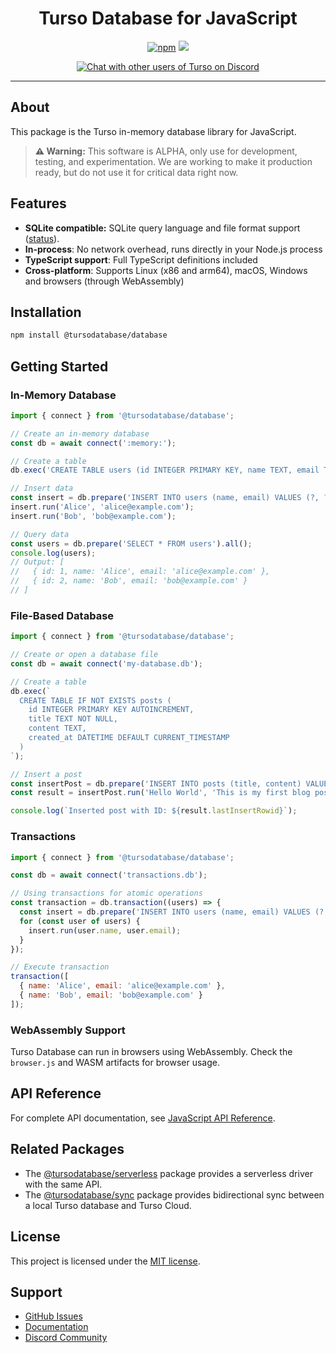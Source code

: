 <p align="center">
  <h1 align="center">Turso Database for JavaScript</h1>
</p>

<p align="center">
  <a title="JavaScript" target="_blank" href="https://www.npmjs.com/package/@tursodatabase/database"><img alt="npm" src="https://img.shields.io/npm/v/@tursodatabase/database"></a>
  <a title="MIT" target="_blank" href="https://github.com/tursodatabase/turso/blob/main/LICENSE.md"><img src="http://img.shields.io/badge/license-MIT-orange.svg?style=flat-square"></a>
</p>
<p align="center">
  <a title="Users Discord" target="_blank" href="https://tur.so/discord"><img alt="Chat with other users of Turso on Discord" src="https://img.shields.io/discord/933071162680958986?label=Discord&logo=Discord&style=social"></a>
</p>

---

## About

This package is the Turso in-memory database library for JavaScript.

> **⚠️ Warning:** This software is ALPHA, only use for development, testing, and experimentation. We are working to make it production ready, but do not use it for critical data right now.

## Features

- **SQLite compatible:** SQLite query language and file format support ([status](https://github.com/tursodatabase/turso/blob/main/COMPAT.md)).
- **In-process**: No network overhead, runs directly in your Node.js process
- **TypeScript support**: Full TypeScript definitions included
- **Cross-platform**: Supports Linux (x86 and arm64), macOS, Windows and browsers (through WebAssembly)

## Installation

```bash
npm install @tursodatabase/database
```

## Getting Started

### In-Memory Database

```javascript
import { connect } from '@tursodatabase/database';

// Create an in-memory database
const db = await connect(':memory:');

// Create a table
db.exec('CREATE TABLE users (id INTEGER PRIMARY KEY, name TEXT, email TEXT)');

// Insert data
const insert = db.prepare('INSERT INTO users (name, email) VALUES (?, ?)');
insert.run('Alice', 'alice@example.com');
insert.run('Bob', 'bob@example.com');

// Query data
const users = db.prepare('SELECT * FROM users').all();
console.log(users);
// Output: [
//   { id: 1, name: 'Alice', email: 'alice@example.com' },
//   { id: 2, name: 'Bob', email: 'bob@example.com' }
// ]
```

### File-Based Database

```javascript
import { connect } from '@tursodatabase/database';

// Create or open a database file
const db = await connect('my-database.db');

// Create a table
db.exec(`
  CREATE TABLE IF NOT EXISTS posts (
    id INTEGER PRIMARY KEY AUTOINCREMENT,
    title TEXT NOT NULL,
    content TEXT,
    created_at DATETIME DEFAULT CURRENT_TIMESTAMP
  )
`);

// Insert a post
const insertPost = db.prepare('INSERT INTO posts (title, content) VALUES (?, ?)');
const result = insertPost.run('Hello World', 'This is my first blog post!');

console.log(`Inserted post with ID: ${result.lastInsertRowid}`);
```

### Transactions

```javascript
import { connect } from '@tursodatabase/database';

const db = await connect('transactions.db');

// Using transactions for atomic operations
const transaction = db.transaction((users) => {
  const insert = db.prepare('INSERT INTO users (name, email) VALUES (?, ?)');
  for (const user of users) {
    insert.run(user.name, user.email);
  }
});

// Execute transaction
transaction([
  { name: 'Alice', email: 'alice@example.com' },
  { name: 'Bob', email: 'bob@example.com' }
]);
```

### WebAssembly Support

Turso Database can run in browsers using WebAssembly. Check the `browser.js` and WASM artifacts for browser usage.

## API Reference

For complete API documentation, see [JavaScript API Reference](../../docs/javascript-api-reference.md).

## Related Packages

* The [@tursodatabase/serverless](https://www.npmjs.com/package/@tursodatabase/serverless) package provides a serverless driver with the same API.
* The [@tursodatabase/sync](https://www.npmjs.com/package/@tursodatabase/sync) package provides bidirectional sync between a local Turso database and Turso Cloud. 

## License

This project is licensed under the [MIT license](../../LICENSE.md).

## Support

- [GitHub Issues](https://github.com/tursodatabase/turso/issues)
- [Documentation](https://docs.turso.tech)
- [Discord Community](https://tur.so/discord)
